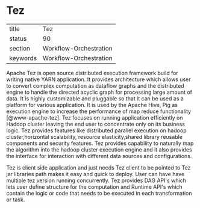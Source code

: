 # Tez


|          |                        |
| -------- | ---------------------- |
| title    | Tez                    | 
| status   | 90                     |
| section  | Workflow-Orchestration |
| keywords | Workflow-Orchestration |



Apache Tez is open source distributed execution framework build for
writing native YARN application. It provides architecture which allows
user to convert complex computation as dataflow graphs and the
distributed engine to handle the directed acyclic graph for processing
large amount of data. It is highly customizable and pluggable so that
it can be used as a platform for various application. It is used by
the Apache Hive, Pig as execution engine to increase the performance
of map reduce functionality [@www-apache-tez]. Tez focuses on
running application efficiently on Hadoop cluster leaving the end user
to concentrate only on its business logic. Tez provides features like
distributed parallel execution on hadoop cluster,horizontal
scalability, resource elasticity,shared library reusable components
and security features. Tez provides capability to naturally map the
algorithm into the hadoop cluster execution engine and it also
provides the interface for interaction with different data sources and
configurations.
  
Tez is client side application and just needs Tez client to be pointed
to Tez jar libraries path makes it easy and quick to deploy. User can
have have multiple tez version running concurrently. Tez provides DAG
API's which lets user define structure for the computation and Runtime
API's which contain the logic or code that needs to be executed in
each transformation or task.

